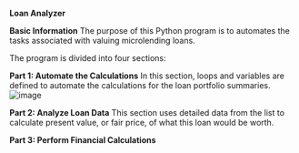 **Loan Analyzer**

**Basic Information**
The purpose of this Python program is to automates the tasks associated with valuing microlending loans.

The program is divided into four sections:

**Part 1: Automate the Calculations**
In this section, loops and variables are defined to automate the calculations for the loan portfolio summaries.
![image](https://user-images.githubusercontent.com/80922524/113368368-68645680-9313-11eb-844d-39a18b17f2e7.png)



**Part 2: Analyze Loan Data**
This section uses detailed data from the list to calculate present value, or fair price, of what this loan would be worth.

**Part 3: Perform Financial Calculations**
